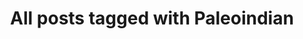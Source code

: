 ---
layout: tag
title: "All posts tagged with Paleoindian"
permalink: /weblog/tags/paleoindian/
taxonomy: Paleoindian
---